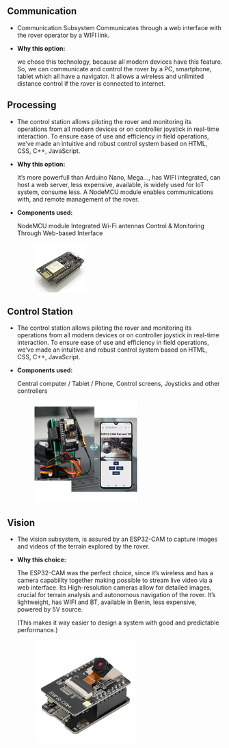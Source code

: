
## Communication

  * Communication Subsystem Communicates through a web interface with the rover operator by a WIFI link.

  * **Why this option:**
  
    we chose this technology, because all modern devices have this feature.
    So, we can communicate and control the rover by a PC, smartphone, tablet which all have a navigator. It allows a wireless and unlimited distance control if the rover is connected to internet.


## Processing

  * The control station allows piloting the rover and monitoring its operations from all modern devices or on controller joystick in real-time interaction. To ensure ease of use and efficiency in field operations, we’ve made an intuitive and robust control system based on HTML, CSS, C++, JavaScript.

  * **Why this option:**
  
    It’s more powerfull than Arduino Nano, Mega…, has WIFI integrated, can host a web server, less expensive, available, is widely used for IoT system, consume less.
    A NodeMCU module enables communications with, and remote management of the rover.

  * **Components used:**

    NodeMCU module
    Integrated Wi-Fi antennas
    Control & Monitoring Through Web-based Interface

    <figure>
    <img src="../img/nodemcu.jpg" width="30%">
    </figure>


## Control Station

  * The control station allows piloting the rover and monitoring its operations from all modern devices or on controller joystick in real-time interaction. To ensure ease of use and efficiency in field operations, we’ve made an intuitive and robust control system based on HTML, CSS, C++, JavaScript.

  * **Components used:**

    Central computer / Tablet / Phone, Control screens, Joysticks and other controllers

    <figure>
    <img src="../img/esp.png" width="60%">
    </figure>

## Vision
  * The vision subsystem, is assured by an ESP32-CAM to capture images and videos of the terrain explored by the rover.
  * **Why this choice:**
  
    The ESP32-CAM was the perfect choice, since it’s wireless and has a camera capability together making possible to stream live video via a web interface. 
    Its High-resolution cameras allow for detailed images, crucial for terrain analysis and autonomous navigation of the rover. It’s lightweight, has WIFI and BT, available in Benin, less expensive, powered by 5V source.

    (This makes it way easier to design a system with good and predictable performance.)


    <figure>
    <img src="../img/cam.png" width="60%">
    </figure>
